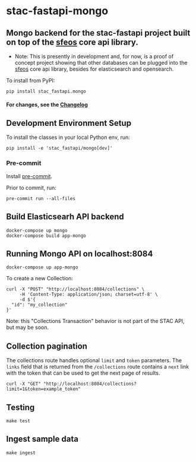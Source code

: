 # stac-fastapi-mongo

## Mongo backend for the stac-fastapi project built on top of the [sfeos](https://github.com/stac-utils/stac-fastapi-elasticsearch-opensearch) core api library. 

- Note: This is presently in development and, for now, is a proof of concept project showing that other databases can be plugged into the [sfeos](https://github.com/stac-utils/stac-fastapi-elasticsearch-opensearch) core api library, besides for elasticsearch and opensearch. 
   

To install from PyPI:

```shell
pip install stac_fastapi.mongo
```

#### For changes, see the [Changelog](CHANGELOG.md)


## Development Environment Setup

To install the classes in your local Python env, run:

```shell
pip install -e 'stac_fastapi/mongo[dev]'
```


### Pre-commit

Install [pre-commit](https://pre-commit.com/#install).

Prior to commit, run:

```shell
pre-commit run --all-files
```

## Build Elasticsearh API backend

```shell
docker-compose up mongo
docker-compose build app-mongo
```
  
## Running Mongo API on localhost:8084

```shell
docker-compose up app-mongo
```

To create a new Collection:

```shell
curl -X "POST" "http://localhost:8084/collections" \
     -H 'Content-Type: application/json; charset=utf-8' \
     -d $'{
  "id": "my_collection"
}'
```

Note: this "Collections Transaction" behavior is not part of the STAC API, but may be soon.  


## Collection pagination

The collections route handles optional `limit` and `token` parameters. The `links` field that is
returned from the `/collections` route contains a `next` link with the token that can be used to 
get the next page of results.
   
```shell
curl -X "GET" "http://localhost:8084/collections?limit=1&token=example_token"
```

## Testing

```shell
make test
```


## Ingest sample data

```shell
make ingest
```
